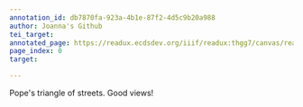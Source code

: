 ```yaml
---
annotation_id: db7870fa-923a-4b1e-87f2-4d5c9b20a988
author: Joanna's Github
tei_target: 
annotated_page: https://readux.ecdsdev.org/iiif/readux:thgg7/canvas/readux:thgg7_00000001.jp2
page_index: 0
target: 

---
```

<p>Pope's triangle of streets. Good views!</p>